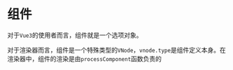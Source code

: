 # 组件

对于`Vue3`的使用者而言，组件就是一个选项对象。

对于渲染器而言，组件是一个特殊类型的`VNode`，`vnode.type`是组件定义本身。在渲染器中，组件的渲染是由`processComponent`函数负责的